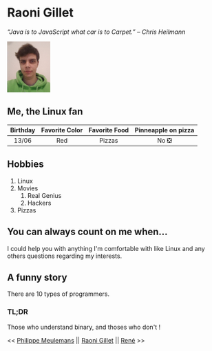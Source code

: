 # Raoni Gillet


_“Java is to JavaScript what car is to Carpet.” – Chris Heilmann_

![Raoni Gillet](raoni_small.png)

## Me, the Linux fan

| Birthday | Favorite Color | Favorite Food | Pinneapple on pizza |
| :-------------: |:-------------:| :-----------: |:-------------:|
| 13/06 | Red | Pizzas | No ❎ |

## Hobbies

1. Linux
2. Movies
    1. Real Genius
    2. Hackers
3. Pizzas

## You can always count on me when...

I could help you with anything I'm comfortable with like Linux and any others questions regarding my interests.

## A funny story

There are 10 types of programmers.

### TL;DR

Those who understand binary, and thoses who don't !

<< [Philippe Meulemans](https://github.com/Laverdure77/markdown-challenge/blob/main/README.md) || [Raoni Gillet](https://github.com/GRaonix/markdown-challenge/blob/main/README.md) || [René](https://github.com/RouslanBoyko/markdown-challenge/blob/main/README.md) >>
